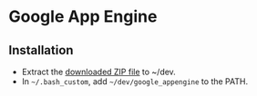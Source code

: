 # Google App Engine

## Installation

- Extract the [downloaded ZIP file](https://cloud.google.com/appengine/downloads) to ~/dev.
- In `~/.bash_custom`, add `~/dev/google_appengine` to the PATH.
